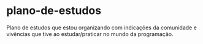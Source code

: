 # plano-de-estudos
Plano de estudos que estou organizando com indicações da comunidade e vivências que tive ao estudar/praticar no mundo da programação.
